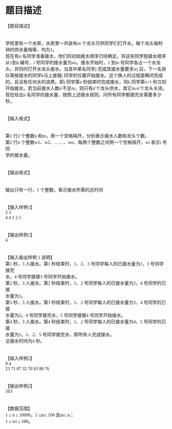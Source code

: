 # 题目描述


<span style="font-family:Microsoft YaHei;">【题目描述】</span><br/>
<br/>
<br/>
<span style="font-family:Microsoft YaHei;"> 学校里有一个水房，水房里一共装有m 个龙头可供同学们打开水，每个龙头每秒钟的供水量相等，均为1。</span><br/>
<span style="font-family:Microsoft YaHei;"> 现在有n 名同学准备接水，他们的初始接水顺序已经确定。将这些同学按接水顺序从1到n 编号，i 号同学的接水量为wi。接水开始时，1 到m 号同学各占一个水龙头，并同时打开水龙头接水。当其中某名同学j 完成其接水量要求wj 后，下一名排队等候接水的同学k马上接替j 同学的位置开始接水。这个换人的过程是瞬间完成的，且没有任何水的浪费。即j 同学第x 秒结束时完成接水，则k 同学第x+1 秒立刻开始接水。若当前接水人数n&#39;不足m，则只有n&#39;个龙头供水，其它m-n&#39;个龙头关闭。</span><br/>
<span style="font-family:Microsoft YaHei;"> 现在给出n 名同学的接水量，按照上述接水规则，问所有同学都接完水需要多少秒。</span><br/>
<br/>
<br/>
<span style="font-family:Microsoft YaHei;"> 【输入格式】</span><br/>
<br/>
<br/>
<span style="font-family:Microsoft YaHei;"> 第1 行2 个整数n 和m，用一个空格隔开，分别表示接水人数和龙头个数。</span><br/>
<span style="font-family:Microsoft YaHei;"> 第2 行n 个整数w1、w2、……、wn，每两个整数之间用一个空格隔开，wi 表示i 号同</span><br/>
<span style="font-family:Microsoft YaHei;"> 学的接水量。</span><br/>
<br/>
<br/>
<span style="font-family:Microsoft YaHei;"> 【输出格式】</span><br/>
<br/>
<br/>
<span style="font-family:Microsoft YaHei;"> 输出只有一行，1 个整数，表示接水所需的总时间</span><br/>
<br/>
<br/>
<span style="font-family:Microsoft YaHei;"> 【输入样例1】</span><br/>
<span style="font-family:Microsoft YaHei;"> 5 3</span><br/>
<span style="font-family:Microsoft YaHei;"> 4 4 1 2 1</span><br/>
<br/>
<br/>
<span style="font-family:Microsoft YaHei;"> 【输出样例1】</span><br/>
<span style="font-family:Microsoft YaHei;"> 4</span><br/>
<br/>
<br/>
<span style="font-family:Microsoft YaHei;"> 【输入输出样例 1 说明】</span><br/>
<span style="font-family:Microsoft YaHei;"> 第1 秒，3 人接水。第1 秒结束时，1、2、3 号同学每人的已接水量为1，3 号同学接完</span><br/>
<span style="font-family:Microsoft YaHei;"> 水，4 号同学接替3 号同学开始接水。</span><br/>
<span style="font-family:Microsoft YaHei;"> 第2 秒，3 人接水。第2 秒结束时，1、2 号同学每人的已接水量为2，4 号同学的已接</span><br/>
<span style="font-family:Microsoft YaHei;"> 水量为1。</span><br/>
<span style="font-family:Microsoft YaHei;"> 第3 秒，3 人接水。第3 秒结束时，1、2 号同学每人的已接水量为3，4 号同学的已接</span><br/>
<span style="font-family:Microsoft YaHei;"> 水量为2。4 号同学接完水，5 号同学接替4 号同学开始接水。</span><br/>
<span style="font-family:Microsoft YaHei;"> 第4 秒，3 人接水。第4 秒结束时，1、2 号同学每人的已接水量为4，5 号同学的已接</span><br/>
<span style="font-family:Microsoft YaHei;"> 水量为1。1、2、5 号同学接完水，即所有人完成接水。</span><br/>
<span style="font-family:Microsoft YaHei;"> 总接水时间为4 秒。</span><br/>
<br/>
<br/>
<span style="font-family:Microsoft YaHei;"> 【输入样例2】</span><br/>
<span style="font-family:Microsoft YaHei;"> 8 4</span><br/>
<span style="font-family:Microsoft YaHei;"> 23 71 87 32 70 93 80 76</span><br/>
<br/>
<br/>
<span style="font-family:Microsoft YaHei;"> 【输出样例2】</span><br/>
<span style="font-family:Microsoft YaHei;"> 163</span><br/>
<br/>
<br/>
<span style="font-family:Microsoft YaHei;"> 【数据范围】</span><br/>
<span style="font-family:Microsoft YaHei;"> 1 ≤ n ≤ 10000，1 ≤m≤ 100 且m≤ n；</span><br/>
<span style="font-family:Microsoft YaHei;"> 1 ≤ wi ≤ 100。</span><br/>
<div>
<br/>
</div>
